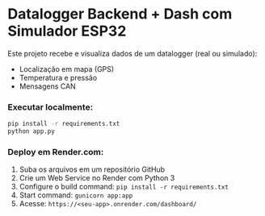 # Datalogger Backend + Dash com Simulador ESP32

Este projeto recebe e visualiza dados de um datalogger (real ou simulado):
- Localização em mapa (GPS)
- Temperatura e pressão
- Mensagens CAN

### Executar localmente:
```bash
pip install -r requirements.txt
python app.py
```

### Deploy em Render.com:
1. Suba os arquivos em um repositório GitHub
2. Crie um Web Service no Render com Python 3
3. Configure o build command: `pip install -r requirements.txt`
4. Start command: `gunicorn app:app`
5. Acesse: `https://<seu-app>.onrender.com/dashboard/`
